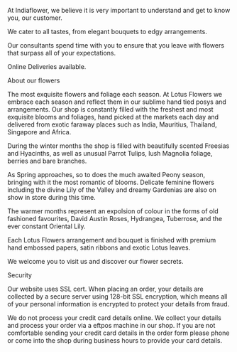 
At Indiaflower, we believe it is very important to understand and get to know you, our customer.

We cater to all tastes, from elegant bouquets to edgy arrangements. 

Our consultants spend time with you to ensure that you leave with flowers that surpass all of your expectations.

Online Deliveries available.


About our flowers


The most exquisite flowers and foliage each season.
At Lotus Flowers we embrace each season and reflect them in our sublime hand tied posys and arrangements. Our shop is constantly filled with the freshest and most exquisite blooms and foliages, hand picked at the markets each day and delivered from exotic faraway places such as India, Mauritius, Thailand, Singapore and Africa.

During the winter months the shop is filled with beautifully scented Freesias and Hyacinths, as well as unusual Parrot Tulips, lush Magnolia foliage, berries and bare branches.

As Spring approaches, so to does the much awaited Peony season, bringing with it the most romantic of blooms. Delicate feminine flowers including the divine Lily of the Valley and dreamy Gardenias are also on show in store during this time.

The warmer months represent an expolsion of colour in the forms of old fashioned favourites, David Austin Roses, Hydrangea, Tuberrose, and the ever constant Oriental Lily.

Each Lotus Flowers arrangement and bouquet is finished with premium hand embossed papers, satin ribbons and exotic Lotus leaves.

We welcome you to visit us and discover our flower secrets.


Security

Our website uses SSL cert. When placing an order, your details are collected by a secure server using 128-bit SSL encryption, which means all of your personal information is encrypted to protect your details from fraud.

We do not process your credit card details online. We collect your details and process your order via a eftpos machine in our shop. If you are not comfortable sending your credit card details in the order form please phone or come into the shop during business hours to provide your card details.


